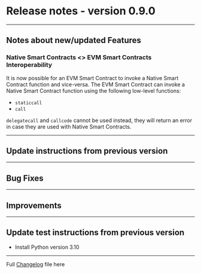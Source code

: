 # Release notes - version 0.9.0

---

## Notes about new/updated Features

### Native Smart Contracts <> EVM Smart Contracts Interoperability
It is now possible for an EVM Smart Contract to invoke a Native Smart Contract function and vice-versa. 
The EVM Smart Contract can invoke a Native Smart Contract function using the following low-level functions:
- `staticcall`
- `call`

`delegatecall` and `callcode` cannot be used instead, they will return an error in case they are used with Native
Smart Contracts.

---
## Update instructions from previous version

---
## Bug Fixes


---

## Improvements

 

---
## Update test instructions from previous version

- Install Python version 3.10


---
Full [Changelog](/CHANGELOG.md) file here
